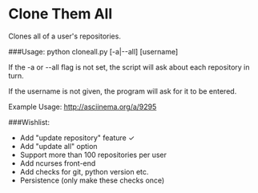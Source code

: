 Clone Them All
==============

Clones all of a user's repositories.

###Usage:
	python cloneall.py [-a|--all] [username]

If the -a or --all flag is not set, the script will ask about each repository in turn.

If the username is not given, the program will ask for it to be entered.

Example Usage:
	http://asciinema.org/a/9295

###Wishlist:

* Add "update repository" feature  ✓
* Add "update all" option
* Support more than 100 repositories per user
* Add ncurses front-end
* Add checks for git, python version etc.
* Persistence (only make these checks once)